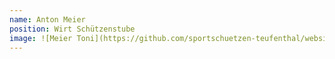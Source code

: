 ```yaml
---
name: Anton Meier
position: Wirt Schützenstube
image: ![Meier Toni](https://github.com/sportschuetzen-teufenthal/website/assets/147444210/7b121d34-02fd-4ed2-a52d-a460e432e73f)
---
```

